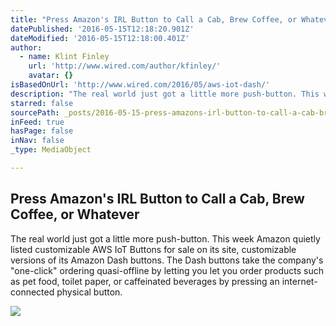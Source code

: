 ```yaml
---
title: "Press Amazon's IRL Button to Call a Cab, Brew Coffee, or Whatever"
datePublished: '2016-05-15T12:18:20.901Z'
dateModified: '2016-05-15T12:18:00.401Z'
author:
  - name: Klint Finley
    url: 'http://www.wired.com/author/kfinley/'
    avatar: {}
isBasedOnUrl: 'http://www.wired.com/2016/05/aws-iot-dash/'
description: "The real world just got a little more push-button. This week Amazon quietly listed customizable AWS IoT Buttons for sale on its site, customizable versions of its Amazon Dash buttons. The Dash buttons take the company's \"one-click\" ordering quasi-offline by letting you let you order products such as pet food, toilet paper, or caffeinated beverages by pressing an internet-connected physical button."
starred: false
sourcePath: _posts/2016-05-15-press-amazons-irl-button-to-call-a-cab-brew-coffee-or-wha.md
inFeed: true
hasPage: false
inNav: false
_type: MediaObject

---
```

<article style=""><h1>Press Amazon's IRL Button to Call a Cab, Brew Coffee, or Whatever</h1><p>The real world just got a little more push-button. This week Amazon quietly listed customizable AWS IoT Buttons for sale on its site, customizable versions of its Amazon Dash buttons. The Dash buttons take the company's "one-click" ordering quasi-offline by letting you let you order products such as pet food, toilet paper, or caffeinated beverages by pressing an internet-connected physical button.</p><img src="http://www.wired.com/wp-content/uploads/2016/05/AWS_IoT_button_short-f-1200x630.jpg" /></article>